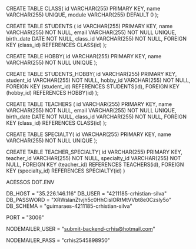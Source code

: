 CREATE TABLE CLASS(
id VARCHAR(255) PRIMARY KEY,
name VARCHAR(255) UNIQUE,
module VARCHAR(255) DEFAULT 0
);

CREATE TABLE STUDENTS (
id VARCHAR(255) PRIMARY KEY,
name VARCHAR(255) NOT NULL,
email VARCHAR(255) NOT NULL UNIQUE,
birth_date DATE NOT NULL,
class_id VARCHAR(255) NOT NULL,
FOREIGN KEY (class_id) REFERENCES CLASS(id)
);

CREATE TABLE HOBBY(
id VARCHAR(255) PRIMARY KEY,
name VARCHAR(255) NOT NULL UNIQUE
);

CREATE TABLE STUDENTS_HOBBY(
id VARCHAR(255) PRIMARY KEY,
student_id VARCHAR(255) NOT NULL,
hobby_id VARCHAR(255) NOT NULL,
FOREIGN KEY (student_id) REFERENCES STUDENTS(id),
FOREIGN KEY (hobby_id) REFERENCES HOBBY(id)
);

CREATE TABLE TEACHERS (
id VARCHAR(255) PRIMARY KEY,
name VARCHAR(255) NOT NULL,
email VARCHAR(255) NOT NULL UNIQUE,
birth_date DATE NOT NULL,
class_id VARCHAR(255) NOT NULL,
FOREIGN KEY (class_id) REFERENCES CLASS(id)
);

CREATE TABLE SPECIALTY(
id VARCHAR(255) PRIMARY KEY,
name VARCHAR(255) NOT NULL UNIQUE
);

CREATE TABLE TEACHER_SPECIALTY(
id VARCHAR(255) PRIMARY KEY,
teacher_id VARCHAR(255) NOT NULL,
specialty_id VARCHAR(255) NOT NULL,
FOREIGN KEY (teacher_id) REFERENCES TEACHERS(id),
FOREIGN KEY (specialty_id) REFERENCES SPECIALTY(id)
)


ACESSOS DOT.ENV 


DB_HOST = "35.226.146.116"
DB_USER = "4211185-crhistian-silva"
DB_PASSWORD = "XRWslanZtvjh5c0HhCislORtMtVVbt8e0Czsly5o"
DB_SCHEMA = "guimaraes-4211185-crhistian-silva"

PORT = "3006"

NODEMAILER_USER = "submit-backend-crhis@hotmail.com"

NODEMAILER_PASS = "crhis2545898950"
